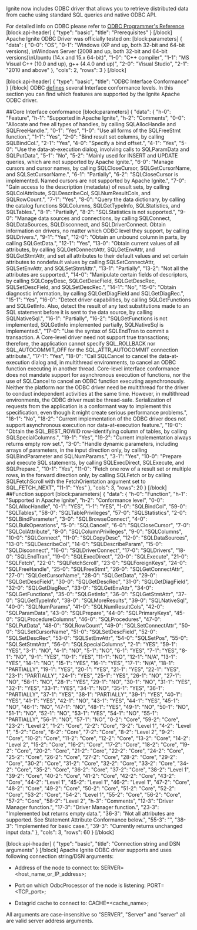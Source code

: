 Ignite now includes ODBC driver that allows you to retrieve distributed data from cache using standard SQL queries and native ODBC API.

For detailed info on ODBC please refer to [ODBC Programmer's Reference](https://msdn.microsoft.com/en-us/library/ms714177.aspx)
[block:api-header]
{
  "type": "basic",
  "title": "Prerequisites"
}
[/block]
Apache Ignite ODBC Driver was officially tested on:
[block:parameters]
{
  "data": {
    "0-0": "OS",
    "0-1": "Windows (XP and up, both 32-bit and 64-bit versions), \nWindows Server (2008 and up, both 32-bit and 64-bit versions)\nUbuntu (14.x and 15.x 64-bit)",
    "1-0": "C++ compiler",
    "1-1": "MS Visual C++ (10.0 and up), g++ (4.4.0 and up)",
    "2-0": "Visual Studio",
    "2-1": "2010 and above"
  },
  "cols": 2,
  "rows": 3
}
[/block]

[block:api-header]
{
  "type": "basic",
  "title": "ODBC Interface Conformance"
}
[/block]
ODBC [defines](https://msdn.microsoft.com/en-us/library/ms710289.aspx) several Interface conformance levels. In this section you can find which features are supported by the Ignite Apache ODBC driver.

##Core Interface conformance
[block:parameters]
{
  "data": {
    "h-0": "Feature",
    "h-1": "Supported in Apache Ignite",
    "h-2": "Comments",
    "0-0": "Allocate and free all types of handles, by calling SQLAllocHandle and SQLFreeHandle.",
    "0-1": "Yes",
    "1-0": "Use all forms of the SQLFreeStmt function.",
    "1-1": "Yes",
    "2-0": "Bind result set columns, by calling SQLBindCol.",
    "2-1": "Yes",
    "4-0": "Specify a bind offset.",
    "4-1": "Yes",
    "5-0": "Use the data-at-execution dialog, involving calls to SQLParamData and SQLPutData",
    "5-1": "No",
    "5-2": "Mainly used for INSERT and UPDATE queries, which are not supported by Apache Ignite.",
    "6-0": "Manage cursors and cursor names, by calling SQLCloseCursor, SQLGetCursorName, and SQLSetCursorName.",
    "6-1": "Partially",
    "6-2": "SQLCloseCursor is implemented. Named cursors are not supported by Apache Ignite.",
    "7-0": "Gain access to the description (metadata) of result sets, by calling SQLColAttribute, SQLDescribeCol, SQLNumResultCols, and SQLRowCount.",
    "7-1": "Yes",
    "8-0": "Query the data dictionary, by calling the catalog functions SQLColumns, SQLGetTypeInfo, SQLStatistics, and SQLTables.",
    "8-1": "Partially",
    "8-2": "SQLStatistics is not supported.",
    "9-0": "Manage data sources and connections, by calling SQLConnect, SQLDataSources, SQLDisconnect, and SQLDriverConnect. Obtain information on drivers, no matter which ODBC level they support, by calling SQLDrivers.",
    "9-1": "Yes",
    "12-0": "Obtain an unbound column in parts, by calling SQLGetData.",
    "12-1": "Yes",
    "13-0": "Obtain current values of all attributes, by calling SQLGetConnectAttr, SQLGetEnvAttr, and SQLGetStmtAttr, and set all attributes to their default values and set certain attributes to nondefault values by calling SQLSetConnectAttr, SQLSetEnvAttr, and SQLSetStmtAttr.",
    "13-1": "Partially",
    "13-2": "Not all the attributes are supported.",
    "14-0": "Manipulate certain fields of descriptors, by calling SQLCopyDesc, SQLGetDescField, SQLGetDescRec, SQLSetDescField, and SQLSetDescRec.",
    "14-1": "No",
    "15-0": "Obtain diagnostic information, by calling SQLGetDiagField and SQLGetDiagRec.",
    "15-1": "Yes",
    "16-0": "Detect driver capabilities, by calling SQLGetFunctions and SQLGetInfo. Also, detect the result of any text substitutions made to an SQL statement before it is sent to the data source, by calling SQLNativeSql.",
    "16-1": "Partially",
    "16-2": "SQLGetFunctions is not implemented, SQLGetInfo implemented partially, SQLNativeSql is implemented.",
    "17-0": "Use the syntax of SQLEndTran to commit a transaction. A Core-level driver need not support true transactions; therefore, the application cannot specify SQL_ROLLBACK nor SQL_AUTOCOMMIT_OFF for the SQL_ATTR_AUTOCOMMIT connection attribute.",
    "17-1": "Yes",
    "18-0": "Call SQLCancel to cancel the data-at-execution dialog and, in multithread environments, to cancel an ODBC function executing in another thread. Core-level interface conformance does not mandate support for asynchronous execution of functions, nor the use of SQLCancel to cancel an ODBC function executing asynchronously. Neither the platform nor the ODBC driver need be multithread for the driver to conduct independent activities at the same time. However, in multithread environments, the ODBC driver must be thread-safe. Serialization of requests from the application is a conformant way to implement this specification, even though it might create serious performance problems.",
    "18-1": "No",
    "18-2": "Current implementation of the ODBC driver does not support asynchronous execution nor data-at-execution feature.",
    "19-0": "Obtain the SQL_BEST_ROWID row-identifying column of tables, by calling SQLSpecialColumns.",
    "19-1": "Yes",
    "19-2": "Current implementation always returns empty row set.",
    "3-0": "Handle dynamic parameters, including arrays of parameters, in the input direction only, by calling SQLBindParameter and SQLNumParams.",
    "3-1": "Yes",
    "10-0": "Prepare and execute SQL statements, by calling SQLExecDirect, SQLExecute, and SQLPrepare.",
    "10-1": "Yes",
    "11-0": "Fetch one row of a result set or multiple rows, in the forward direction only, by calling SQLFetch or by calling SQLFetchScroll with the FetchOrientation argument set to SQL_FETCH_NEXT",
    "11-1": "Yes"
  },
  "cols": 3,
  "rows": 20
}
[/block]
##Function support
[block:parameters]
{
  "data": {
    "h-0": "Function",
    "h-1": "Supported in Apache Ignite",
    "h-2": "Conformance level",
    "0-0": "SQLAllocHandle",
    "0-1": "YES",
    "1-1": "YES",
    "1-0": "SQLBindCol",
    "59-0": "SQLTables",
    "58-0": "SQLTablePrivileges",
    "57-0": "SQLStatistics",
    "2-0": "SQLBindParameter",
    "3-0": "SQLBrowseConnect",
    "4-0": "SQLBulkOperations",
    "5-0": "SQLCancel",
    "6-0": "SQLCloseCursor",
    "7-0": "SQLColAttribute",
    "8-0": "SQLColumnPrivileges",
    "9-0": "SQLColumns",
    "10-0": "SQLConnect",
    "11-0": "SQLCopyDesc",
    "12-0": "SQLDataSources",
    "13-0": "SQLDescribeCol",
    "14-0": "SQLDescribeParam",
    "15-0": "SQLDisconnect",
    "16-0": "SQLDriverConnect",
    "17-0": "SQLDrivers",
    "18-0": "SQLEndTran",
    "19-0": "SQLExecDirect",
    "20-0": "SQLExecute",
    "21-0": "SQLFetch",
    "22-0": "SQLFetchScroll",
    "23-0": "SQLForeignKeys",
    "24-0": "SQLFreeHandle",
    "25-0": "SQLFreeStmt",
    "26-0": "SQLGetConnectAttr",
    "27-0": "SQLGetCursorName",
    "28-0": "SQLGetData",
    "29-0": "SQLGetDescField",
    "30-0": "SQLGetDescRec",
    "31-0": "SQLGetDiagField",
    "32-0": "SQLGetDiagRec",
    "33-0": "SQLGetEnvAttr",
    "34-0": "SQLGetFunctions",
    "35-0": "SQLGetInfo",
    "36-0": "SQLGetStmtAttr",
    "37-0": "SQLGetTypeInfo",
    "38-0": "SQLMoreResults",
    "39-0": "SQLNativeSql",
    "40-0": "SQLNumParams",
    "41-0": "SQLNumResultCols",
    "42-0": "SQLParamData",
    "43-0": "SQLPrepare",
    "44-0": "SQLPrimaryKeys",
    "45-0": "SQLProcedureColumns",
    "46-0": "SQLProcedures",
    "47-0": "SQLPutData",
    "48-0": "SQLRowCount",
    "49-0": "SQLSetConnectAttr",
    "50-0": "SQLSetCursorName",
    "51-0": "SQLSetDescField",
    "52-0": "SQLSetDescRec",
    "53-0": "SQLSetEnvAttr",
    "54-0": "SQLSetPos",
    "55-0": "SQLSetStmtAttr",
    "56-0": "SQLSpecialColumns",
    "2-1": "YES",
    "59-1": "YES",
    "3-1": "NO",
    "4-1": "NO",
    "5-1": "NO",
    "6-1": "YES",
    "7-1": "YES",
    "8-1": "NO",
    "9-1": "YES",
    "10-1": "YES",
    "11-1": "NO",
    "12-1": "N/A",
    "13-1": "YES",
    "14-1": "NO",
    "15-1": "YES",
    "16-1": "YES",
    "17-1": "N/A",
    "18-1": "PARTIALLY",
    "19-1": "YES",
    "20-1": "YES",
    "21-1": "YES",
    "22-1": "YES",
    "23-1": "PARTIALLY",
    "24-1": "YES",
    "25-1": "YES",
    "26-1": "NO",
    "27-1": "NO",
    "58-1": "NO",
    "28-1": "YES",
    "29-1": "NO",
    "30-1": "NO",
    "31-1": "YES",
    "32-1": "YES",
    "33-1": "YES",
    "34-1": "NO",
    "35-1": "YES",
    "36-1": "PARTIALLY",
    "37-1": "YES",
    "38-1": "PARTIALLY",
    "39-1": "YES",
    "40-1": "YES",
    "41-1": "YES",
    "42-1": "NO",
    "43-1": "YES",
    "44-1": "YES",
    "45-1": "NO",
    "46-1": "NO",
    "47-1": "NO",
    "48-1": "YES",
    "49-1": "NO",
    "50-1": "NO",
    "51-1": "NO",
    "52-1": "NO",
    "53-1": "YES",
    "54-1": "NO",
    "55-1": "PARTIALLY",
    "56-1": "NO",
    "57-1": "NO",
    "0-2": "Core",
    "59-2": "Core",
    "23-2": "Level 2",
    "1-2": "Core",
    "2-2": "Core",
    "3-2": "Level 1",
    "4-2": "Level 1",
    "5-2": "Core",
    "6-2": "Core",
    "7-2": "Core",
    "8-2": "Level 2",
    "9-2": "Core",
    "10-2": "Core",
    "11-2": "Core",
    "12-2": "Core",
    "13-2": "Core",
    "14-2": "Level 2",
    "15-2": "Core",
    "16-2": "Core",
    "17-2": "Core",
    "18-2": "Core",
    "19-2": "Core",
    "20-2": "Core",
    "21-2": "Core",
    "22-2": "Core",
    "24-2": "Core",
    "25-2": "Core",
    "26-2": "Core",
    "27-2": "Core",
    "28-2": "Core",
    "29-2": "Core",
    "30-2": "Core",
    "31-2": "Core",
    "32-2": "Core",
    "33-2": "Core",
    "34-2": "Core",
    "35-2": "Core",
    "36-2": "Core",
    "37-2": "Core",
    "38-2": "Level 1",
    "39-2": "Core",
    "40-2": "Core",
    "41-2": "Core",
    "42-2": "Core",
    "43-2": "Core",
    "44-2": "Level 1",
    "45-2": "Level 1",
    "46-2": "Level 1",
    "47-2": "Core",
    "48-2": "Core",
    "49-2": "Core",
    "50-2": "Core",
    "51-2": "Core",
    "52-2": "Core",
    "53-2": "Core",
    "54-2": "Level 1",
    "55-2": "Core",
    "56-2": "Core",
    "57-2": "Core",
    "58-2": "Level 2",
    "h-3": "Comments",
    "12-3": "Driver Manager function.",
    "17-3": "Driver Manager function.",
    "23-3": "Implemented but returns empty data.",
    "36-3": "Not all attributes are supported. See Statement Attribute Conformance below.",
    "55-3": "",
    "38-3": "Implemented for basic case.",
    "39-3": "Currently returns unchanged input data."
  },
  "cols": 3,
  "rows": 60
}
[/block]

[block:api-header]
{
  "type": "basic",
  "title": "Connection string and DSN arguments"
}
[/block]
Apache Ignite ODBC driver supports and uses following connection string/DSN
arguments:

* Address of the node to connect to:
  SERVER=<host_name_or_IP_address>;
   
* Port on which OdbcProcessor of the node is listening:
  PORT=<TCP_port>;
   
* Datagrid cache to connect to:
  CACHE=<cache_name>;
   
All arguments are case-insensitive so "SERVER", "Server" and "server" all are
valid server address arguments.